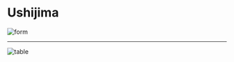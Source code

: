 # Ushijima

![form](https://user-images.githubusercontent.com/29448279/60765508-499d4580-a0d6-11e9-8e44-9f8ce0219dd5.png)

---

![table](https://user-images.githubusercontent.com/29448279/60765507-4904af00-a0d6-11e9-8397-6a718f386050.png)